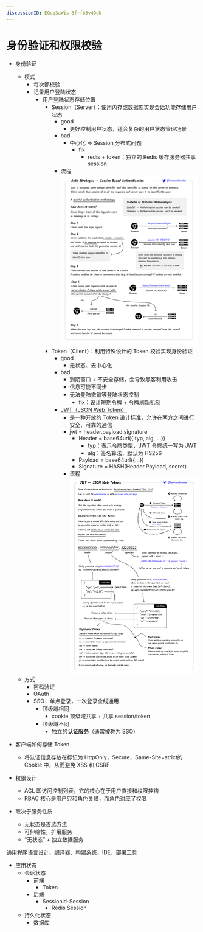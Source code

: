 ```yaml
---
discussionID: EQuq3aWis-3frfb3v4QdN
---
```

# 身份验证和权限校验

- 身份验证
  - 模式
    - 每次都校验
    - 记录用户登陆状态
      - 用户登陆状态存储位置
        - Session（Server）：使用内存或数据库实现会话功能存储用户状态
          - good
            - 更好控制用户状态，适合复杂的用户状态管理场景
          - bad
            - 中心化 => Session 分布式问题
              - fix
                - redis + token：独立的 Redis 缓存服务器共享 session
          - 流程 ![图 1](./images/400e1b1b80abb1fbb968eab089afff0de93efb9623b9a5490787010e9ae54409.png)  
        - Token（Client）：利用特殊设计的 Token 校验实现身份验证
          - good
            - 无状态、去中心化
          - bad
            - 到期窗口 + 不安全存储，会导致黑客利用攻击
            - 信息可能不同步
            - 无法登陆撤销等登陆状态控制
              - fix：设计短期令牌 + 令牌刷新机制
          - [JWT（JSON Web Token）](https://jwt.io/)
            - 是一种开放的 Token 设计标准，允许在两方之间进行安全、可靠的通信
            - jwt = header.payload.signature
              - Header = base64url({ typ, alg, ...})
                - typ：表示令牌类型，JWT 令牌统一写为 JWT
                - alg：签名算法，默认为 HS256
              - Payload = base64url({...})
              - Signature = HASH(Header.Payload, secret)
            - 流程 ![图 2](./images/19e935a4fd0215fbb9e468ee9b26dc8bbe4b134597ac33b3fce4923bb0f5f602.png)  
  - 方式
    - 密码验证
    - OAuth
    - SSO：单点登录，一次登录全线通用
      - 顶级域相同
        - cookie 顶级域共享 + 共享 session/token
      - 顶级域不同
        - 独立的**认证服务**（通常被称为 SSO）
- 客户端如何存储 Token
  - 将认证信息存放在标记为 HttpOnly，Secure，Same-Site=strict的 Cookie 中，从而避免 XSS 和 CSRF
- 权限设计
  - ACL 即访问控制列表，它的核心在于用户直接和权限挂钩
  - RBAC 核心是用户只和角色关联，而角色对应了权限




- 取决于服务性质
  - 无状态是首选方法
  - 可伸缩性，扩展服务
  - “无状态” + 独立数据服务

通用程序语言设计、编译器、构建系统、IDE、部署工具



- 应用状态
  - 会话状态
    - 前端
      - Token
    - 后端
      - Sessionid-Session
        - Redis Session
  - 持久化状态
    - 数据库